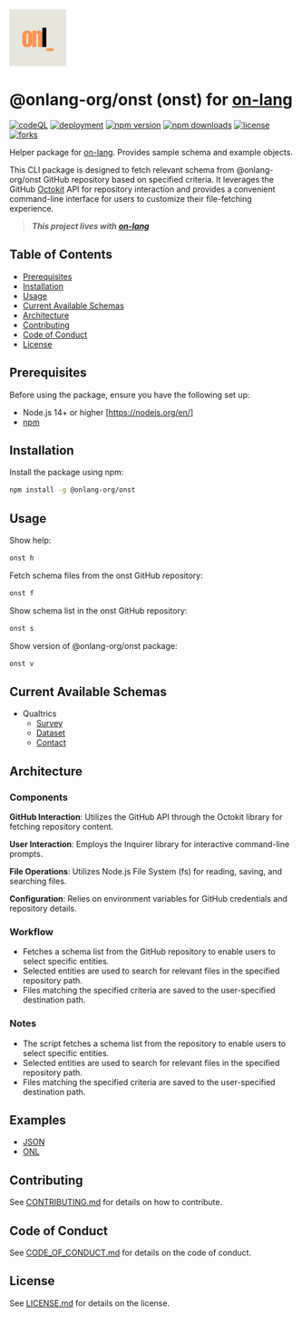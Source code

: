 [npm]: https://www.npmjs.com/package/@onlang-org/onst
[github]: https://github.com/onlang-org/onst
[readme]: https://github.com/onlang-org/onst/blob/main/README.md

<img src="https://raw.githubusercontent.com/rajatasusual/rajatasusual/master/onlang_shorthand.png" alt="onlang_shorthand" height="100">

# @onlang-org/onst (onst) for [ on-lang](https://github.com/onlang-org/onlang)

[![codeQL](https://github.com/onlang-org/onst/actions/workflows/github-code-scanning/codeql/badge.svg)](https://github.com/onlang-org/onst/actions/workflows/github-code-scanning/codeql)
[![deployment](https://github.com/onlang-org/onst/actions/workflows/npm-publish.yml/badge.svg)](https://github.com/onlang-org/onst/actions/workflows/npm-publish.yml)
[![npm version](https://img.shields.io/npm/v/@onlang-org/onst.svg)](https://www.npmjs.com/package/@onlang-org/onst)
[![npm downloads](https://img.shields.io/npm/dm/@onlang-org/onst.svg)](https://www.npmjs.com/package/@onlang-org/onst)
[![license](https://img.shields.io/github/license/onlang-org/onst.svg)](https://github.com/onlang-org/onst/blob/master/LICENSE.md)
[![forks](https://img.shields.io/github/forks/onlang-org/onst.svg)](https://github.com/onlang-org/onst/network)

Helper package for [on-lang](https://github.com/onlang-org/onlang). Provides sample schema and example objects.

This CLI package is designed to fetch relevant schema from @onlang-org/onst GitHub repository based on specified criteria. It leverages the GitHub [Octokit](https://github.com/octokit/octokit.js) API for repository interaction and provides a convenient command-line interface for users to customize their file-fetching experience.


> **_This project lives with [on-lang](https://github.com/onlang-org/onlang)_**

## Table of Contents

- [Prerequisites](#prerequisites)
- [Installation](#installation)
- [Usage](#usage)
- [Current Available Schemas](#current-available-schemas)
- [Architecture](#architecture)
- [Contributing](#contributing)
- [Code of Conduct](#code-of-conduct)
- [License](#license)

## Prerequisites

Before using the package, ensure you have the following set up:

- Node.js 14+ or higher [https://nodejs.org/en/]
- [npm](https://www.npmjs.com/)

## Installation

Install the package using npm:

```bash
npm install -g @onlang-org/onst
```

## Usage

Show help:

```bash
onst h
```

Fetch schema files from the onst GitHub repository:

```bash
onst f
```

Show schema list in the onst GitHub repository:

```bash
onst s
```

Show version of @onlang-org/onst package:

```bash
onst v
```

## Current Available Schemas

- Qualtrics
    - [Survey](/schema/qualtrics.survey.d.json)
    - [Dataset](/schema/qualtrics.dataset.d.json)
    - [Contact](/schema/qualtrics.contact.d.json)

## Architecture

### Components

**GitHub Interaction**: Utilizes the GitHub API through the Octokit library for fetching repository content.

**User Interaction**: Employs the Inquirer library for interactive command-line prompts.

**File Operations**: Utilizes Node.js File System (fs) for reading, saving, and searching files.

**Configuration**: Relies on environment variables for GitHub credentials and repository details.

### Workflow

- Fetches a schema list from the GitHub repository to enable users to select specific entities.
- Selected entities are used to search for relevant files in the specified repository path.
- Files matching the specified criteria are saved to the user-specified destination path.

### Notes

- The script fetches a schema list from the repository to enable users to select specific entities.
- Selected entities are used to search for relevant files in the specified repository path.
- Files matching the specified criteria are saved to the user-specified destination path.

## Examples

- [JSON](/examples/json)
- [ONL](/examples/onl)

## Contributing

See [CONTRIBUTING.md](CONTRIBUTING.md) for details on how to contribute.

## Code of Conduct

See [CODE_OF_CONDUCT.md](CODE_OF_CONDUCT.md) for details on the code of conduct.

## License

See [LICENSE.md](LICENSE.md) for details on the license.
